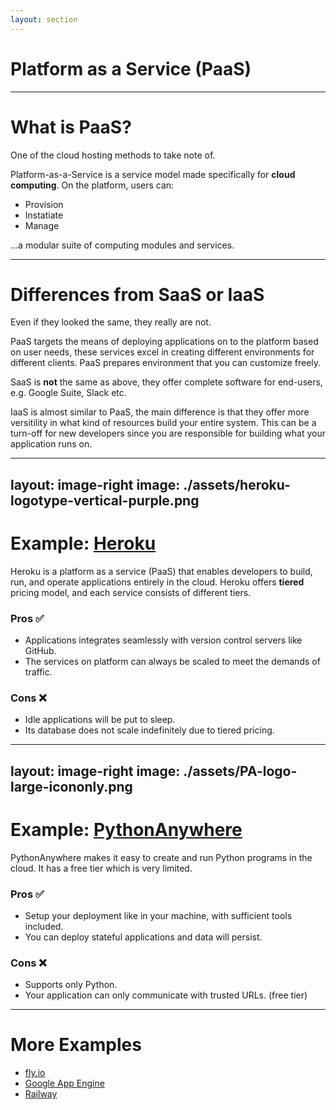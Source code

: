 ```yaml
---
layout: section
---
```


# Platform as a Service (PaaS)

---

# What is PaaS?
One of the cloud hosting methods to take note of.

Platform-as-a-Service is a service model made specifically for **cloud computing**. On the platform, users can:
* Provision
* Instatiate
* Manage

...a modular suite of computing modules and services.

---

# Differences from SaaS or IaaS
Even if they looked the same, they really are not.

PaaS targets the means of deploying applications on to the platform based on user needs, these services excel
in creating different environments for different clients. PaaS prepares environment that you can customize freely.

SaaS is **not** the same as above, they offer complete software for end-users, e.g. Google Suite, Slack etc.

IaaS is almost similar to PaaS, the main difference is that they offer more versitility in what kind of resources
build your entire system. This can be a turn-off for new developers since you are responsible for building what your application runs on.

---
layout: image-right
image: ./assets/heroku-logotype-vertical-purple.png
---

# Example: [Heroku](https://www.heroku.com/)
Heroku is a platform as a service (PaaS) that enables developers to build, run, and operate applications entirely in the cloud. Heroku offers **tiered** pricing model, and each service consists of different tiers.

### Pros ✅
* Applications integrates seamlessly with version control servers like GitHub.
* The services on platform can always be scaled to meet the demands of traffic.

### Cons ❌
* Idle applications will be put to sleep.
* Its database does not scale indefinitely due to tiered pricing.

---
layout: image-right
image: ./assets/PA-logo-large-icononly.png
---

# Example: [PythonAnywhere](https://www.pythonanywhere.com/)
PythonAnywhere makes it easy to create and run Python programs in the cloud. It has a free tier which is very limited.

### Pros ✅
* Setup your deployment like in your machine, with sufficient tools included.
* You can deploy stateful applications and data will persist.

### Cons ❌
* Supports only Python.
* Your application can only communicate with trusted URLs. (free tier)

---

# More Examples

* [fly.io](https://fly.io/)
* [Google App Engine](https://cloud.google.com/appengine)
* [Railway](https://railway.app/)